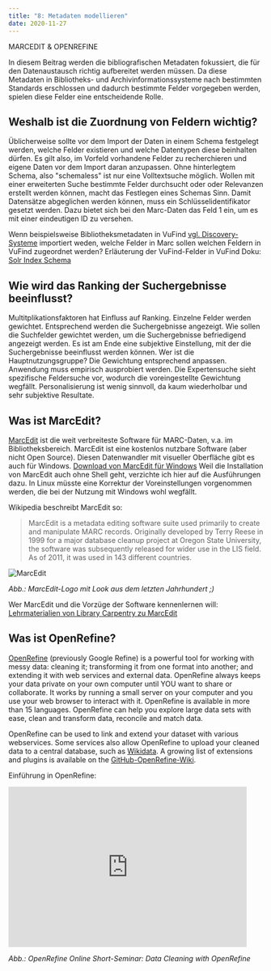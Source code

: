 ```yaml
---
title: "8: Metadaten modellieren"
date: 2020-11-27
---
```


MARCEDIT & OPENREFINE

In diesem Beitrag werden die bibliografischen Metadaten fokussiert, die für den Datenaustausch richtig aufbereitet werden müssen. Da diese Metadaten in Bibliotheks- und Archivinformationssysteme nach bestimmten Standards erschlossen und dadurch bestimmte Felder vorgegeben werden, spielen diese Felder eine entscheidende Rolle.

## Weshalb ist die Zuordnung von Feldern wichtig?
Üblicherweise sollte vor dem Import der Daten in einem Schema festgelegt werden, welche Felder existieren und welche Datentypen diese beinhalten dürfen.
Es gilt also, im Vorfeld vorhandene Felder zu recherchieren und eigene Daten vor dem Import daran anzupassen.
Ohne hinterlegtem Schema, also "schemaless" ist nur eine Volltextsuche möglich. Wollen mit einer erweiterten Suche bestimmte Felder durchsucht oder oder Relevanzen erstellt werden können, macht das Festlegen eines Schemas Sinn.
Damit Datensätze abgeglichen werden können, muss ein Schlüsselidentifikator gesetzt werden. Dazu bietet sich bei den Marc-Daten das Feld 1 ein, um es mit einer eindeutigen ID zu versehen.

Wenn beispielsweise Bibliotheksmetadaten in VuFind [vgl. Discovery-Systeme](https://kkbuhler.github.io/BAIN/2020/12/11/tag9.html) importiert weden, welche Felder in Marc sollen welchen Feldern in VuFind zugeordnet werden?
Erläuterung der VuFind-Felder in VuFind Doku: [Solr Index Schema](https://vufind.org/wiki/development:architecture:solr_index_schema)

## Wie wird das Ranking der Suchergebnisse beeinflusst?
Multitplikationsfaktoren hat Einfluss auf Ranking. Einzelne Felder werden gewichtet.
Entsprechend werden die Suchergebnisse angezeigt.
Wie sollen die Suchfelder gewichtet werden, um die Suchergebnisse befriedigend angezeigt werden.
Es ist am Ende eine subjektive Einstellung, mit der die Suchergebnisse beeinflusst werden können.
Wer ist die Hauptnutzungsgruppe? Die Gewichtung entsprechend anpassen.
Anwendung muss empirisch ausprobiert werden. 
Die Expertensuche sieht spezifische Feldersuche vor, wodurch die voreingestellte Gewichtung wegfällt.
Personalisierung ist wenig sinnvoll, da kaum wiederholbar und sehr subjektive Resultate.

## Was ist MarcEdit?
[MarcEdit](https://marcedit.reeset.net/) ist die weit verbreiteste Software für MARC-Daten, v.a. im Bibliotheksbereich. MarcEdit ist eine kostenlos nutzbare Software (aber nicht Open Source).
Diesen Datenwandler mit visueller Oberfläche gibt es auch für Windows. [Download von MarcEdit für Windows](https://marcedit.reeset.net/downloads)
Weil die Installation von MarcEdit auch ohne Shell geht, verzichte ich hier auf die Ausführungen dazu. In Linux müsste eine Korrektur der Voreinstellungen vorgenommen werden, die bei der Nutzung mit Windows wohl wegfällt.

Wikipedia beschreibt MarcEdit so:
> MarcEdit is a metadata editing software suite used primarily to create and manipulate MARC records. Originally developed by Terry Reese in 1999 for a major database cleanup project at Oregon State University, the software was subsequently released for wider use in the LIS field. As of 2011, it was used in 143 different countries.

![MarcEdit]({{https://github.com/kkbuhler/}}https://raw.githubusercontent.com/kkbuhler/BAIN/master/images/marcedit_logo.png)

*Abb.: MarcEdit-Logo mit Look aus dem letzten Jahrhundert ;)*

Wer MarcEdit und die Vorzüge der Software kennenlernen will: [Lehrmaterialien von Library Carpentry zu MarcEdit](https://librarycarpentry.org/lc-marcedit/01-introduction/index.html) 

## Was ist OpenRefine?
[OpenRefine](https://openrefine.org/) (previously Google Refine) is a powerful tool for working with messy data: cleaning it; transforming it from one format into another; and extending it with web services and external data. OpenRefine always keeps your data private on your own computer until YOU want to share or collaborate. It works by running a small server on your computer and you use your web browser to interact with it. OpenRefine is available in more than 15 languages.
OpenRefine can help you explore large data sets with ease, clean and transform data, reconcile and match data.

OpenRefine can be used to link and extend your dataset with various webservices. Some services also allow OpenRefine to upload your cleaned data to a central database, such as [Wikidata](https://www.wikidata.org/wiki/Wikidata:Main_Page). A growing list of extensions and plugins is available on the [GitHub-OpenRefine-Wiki](https://github.com/OpenRefine/OpenRefine/wiki/Reconcilable-Data-Sources).

Einführung in OpenRefine:

<iframe width="471" height="317" src="https://www.youtube.com/embed/6DIsErw8noM" frameborder="0" allow="accelerometer; autoplay; clipboard-write; encrypted-media; gyroscope; picture-in-picture" allowfullscreen></iframe>

*Abb.: OpenRefine Online Short-Seminar: Data Cleaning with OpenRefine*




